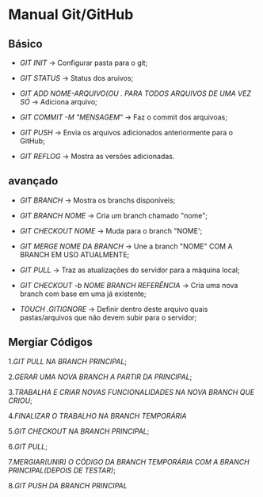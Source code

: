 # Manual Git/GitHub

## Básico

- *GIT INIT* -> Configurar pasta para o git;

- *GIT STATUS* -> Status dos aruivos;

- *GIT ADD _NOME-ARQUIVO_(OU . PARA TODOS ARQUIVOS DE UMA VEZ SÓ* -> Adiciona arquivo;

- *GIT COMMIT -M "MENSAGEM"* -> Faz o commit dos arquivoas;

- *GIT PUSH* -> Envia os arquivos adicionados anteriormente para o GitHub;

- *GIT REFLOG* -> Mostra as versôes adicionadas.

## avançado

- *GIT BRANCH* -> Mostra os branchs disponíveis;

- *GIT BRANCH _NOME_* -> Cria um branch chamado "nome";

- *GIT CHECKOUT _NOME_* -> Muda para o branch "NOME';

- *GIT MERGE _NOME DA BRANCH_* -> Une a branch "NOME" COM A BRANCH EM USO ATUALMENTE;

- *GIT PULL* -> Traz as atualizaçôes do servidor para a màquina local;

- *GIT CHECKOUT -b _NOME_ _BRANCH REFERÊNCIA_* -> Cria uma nova branch com base em uma já existente;

- *TOUCH .GITIGNORE* -> Definir dentro deste arquivo quais pastas/arquivos que não devem subir para o servidor;

## Mergiar Códigos

1.*GIT PULL NA BRANCH PRINCIPAL*;

2.*GERAR UMA NOVA BRANCH A PARTIR DA PRINCIPAL*;

3.*TRABALHA E CRIAR NOVAS FUNCIONALIDADES NA NOVA BRANCH QUE CRIOU*;

4.*FINALIZAR O TRABALHO NA BRANCH TEMPORÁRIA*

5.*GIT CHECKOUT NA BRANCH PRINCIPAL*;

6.*GIT PULL*;

7.*MERGIAR(UNIR) O CÓDIGO DA BRANCH TEMPORÁRIA COM A BRANCH PRINCIPAL(DEPOIS DE TESTAR)*;

8.*GIT PUSH DA BRANCH PRINCIPAL*
